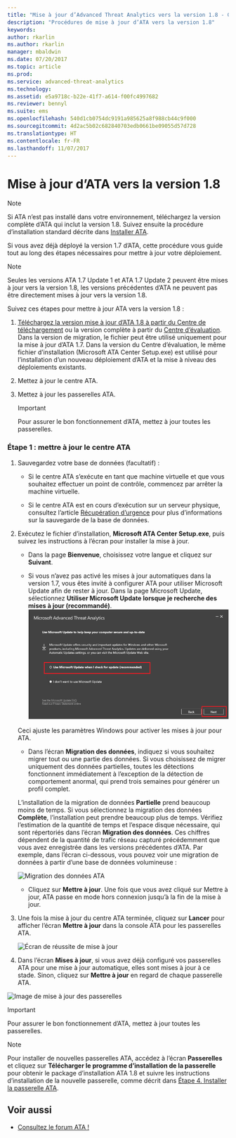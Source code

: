 ```yaml
---
title: "Mise à jour d’Advanced Threat Analytics vers la version 1.8 - Guide de migration | Microsoft Docs"
description: "Procédures de mise à jour d’ATA vers la version 1.8"
keywords: 
author: rkarlin
ms.author: rkarlin
manager: mbaldwin
ms.date: 07/20/2017
ms.topic: article
ms.prod: 
ms.service: advanced-threat-analytics
ms.technology: 
ms.assetid: e5a9718c-b22e-41f7-a614-f00fc4997682
ms.reviewer: bennyl
ms.suite: ems
ms.openlocfilehash: 540d1cb0754dc9191a985625a8f988cb44c9f000
ms.sourcegitcommit: 4d2ac5b02c682840703edb0661be09055d57d728
ms.translationtype: HT
ms.contentlocale: fr-FR
ms.lasthandoff: 11/07/2017
---
```

# <a name="updating-ata-to-version-18"></a>Mise à jour d’ATA vers la version 1.8

> [!NOTE] 
> Si ATA n’est pas installé dans votre environnement, téléchargez la version complète d’ATA qui inclut la version 1.8. Suivez ensuite la procédure d’installation standard décrite dans [Installer ATA](install-ata-step1.md).

Si vous avez déjà déployé la version 1.7 d’ATA, cette procédure vous guide tout au long des étapes nécessaires pour mettre à jour votre déploiement.

> [!NOTE] 
>  Seules les versions ATA 1.7 Update 1 et ATA 1.7 Update 2 peuvent être mises à jour vers la version 1.8, les versions précédentes d’ATA ne peuvent pas être directement mises à jour vers la version 1.8.

Suivez ces étapes pour mettre à jour ATA vers la version 1.8 :

1.  [Téléchargez la version mise à jour d’ATA 1.8 à partir du Centre de téléchargement](https://www.microsoft.com/download/details.aspx?id=55536) ou la version complète à partir du [Centre d’évaluation](http://www.microsoft.com/evalcenter/evaluate-microsoft-advanced-threat-analytics).<br>
Dans la version de migration, le fichier peut être utilisé uniquement pour la mise à jour d’ATA 1.7. Dans la version du Centre d’évaluation, le même fichier d’installation (Microsoft ATA Center Setup.exe) est utilisé pour l’installation d’un nouveau déploiement d’ATA et la mise à niveau des déploiements existants.

2.  Mettez à jour le centre ATA.

4.  Mettez à jour les passerelles ATA.

    > [!IMPORTANT]
    > Pour assurer le bon fonctionnement d’ATA, mettez à jour toutes les passerelles.

### <a name="step-1-update-the-ata-center"></a>Étape 1 : mettre à jour le centre ATA

1.  Sauvegardez votre base de données (facultatif) :

    -   Si le centre ATA s’exécute en tant que machine virtuelle et que vous souhaitez effectuer un point de contrôle, commencez par arrêter la machine virtuelle.

    -   Si le centre ATA est en cours d’exécution sur un serveur physique, consultez l’article [Récupération d’urgence](disaster-recovery.md) pour plus d’informations sur la sauvegarde de la base de données.

2.  Exécutez le fichier d’installation, **Microsoft ATA Center Setup.exe**, puis suivez les instructions à l’écran pour installer la mise à jour.

    -  Dans la page **Bienvenue**, choisissez votre langue et cliquez sur **Suivant**.

    -  Si vous n’avez pas activé les mises à jour automatiques dans la version 1.7, vous êtes invité à configurer ATA pour utiliser Microsoft Update afin de rester à jour.  Dans la page Microsoft Update, sélectionnez **Utiliser Microsoft Update lorsque je recherche des mises à jour (recommandé)**.
    ![Image montrant comment maintenir ATA à jour](media/ata_ms_update.png)
     
     Ceci ajuste les paramètres Windows pour activer les mises à jour pour ATA. 
    
    -  Dans l’écran **Migration des données**, indiquez si vous souhaitez migrer tout ou une partie des données. Si vous choisissez de migrer uniquement des données partielles, toutes les détections fonctionnent immédiatement à l’exception de la détection de comportement anormal, qui prend trois semaines pour générer un profil complet.  
    
    L’installation de la migration de données **Partielle** prend beaucoup moins de temps. Si vous sélectionnez la migration des données **Complète**, l’installation peut prendre beaucoup plus de temps. Vérifiez l’estimation de la quantité de temps et l’espace disque nécessaire, qui sont répertoriés dans l’écran **Migration des données**. Ces chiffres dépendent de la quantité de trafic réseau capturé précédemment que vous avez enregistrée dans les versions précédentes d’ATA. Par exemple, dans l’écran ci-dessous, vous pouvez voir une migration de données à partir d’une base de données volumineuse :
         
    ![Migration des données ATA](media/migration-data-migration.png)

    -  Cliquez sur **Mettre à jour**. Une fois que vous avez cliqué sur Mettre à jour, ATA passe en mode hors connexion jusqu’à la fin de la mise à jour.

4.  Une fois la mise à jour du centre ATA terminée, cliquez sur **Lancer** pour afficher l’écran **Mettre à jour** dans la console ATA pour les passerelles ATA.

    ![Écran de réussite de mise à jour](media/migration-center-success.png)

5.  Dans l’écran **Mises à jour**, si vous avez déjà configuré vos passerelles ATA pour une mise à jour automatique, elles sont mises à jour à ce stade. Sinon, cliquez sur **Mettre à jour** en regard de chaque passerelle ATA.
  
![Image de mise à jour des passerelles](media/migration-update-gw.png)

  
> [!IMPORTANT] 
> Pour assurer le bon fonctionnement d’ATA, mettez à jour toutes les passerelles.
 
> [!NOTE] 
> Pour installer de nouvelles passerelles ATA, accédez à l’écran **Passerelles** et cliquez sur **Télécharger le programme d’installation de la passerelle** pour obtenir le package d’installation ATA 1.8 et suivre les instructions d’installation de la nouvelle passerelle, comme décrit dans [Étape 4. Installer la passerelle ATA](install-ata-step4.md).


## <a name="see-also"></a>Voir aussi

- [Consultez le forum ATA !](https://social.technet.microsoft.com/Forums/security/home?forum=mata)
